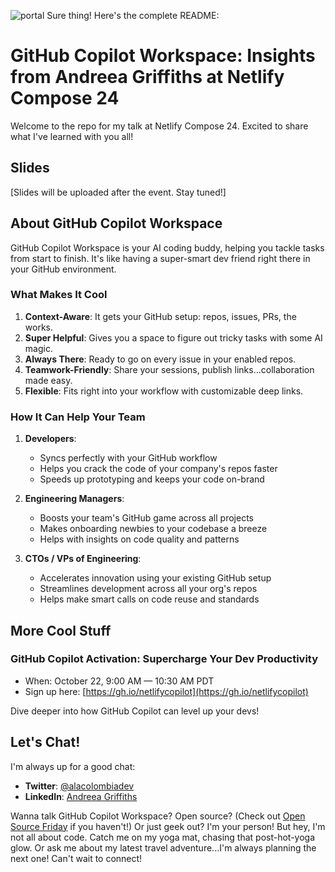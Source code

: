 ![portal](https://github.com/user-attachments/assets/9c460e1b-9945-49e2-a226-25731a8f00ce)
Sure thing! Here's the complete README:

# GitHub Copilot Workspace: Insights from Andreea Griffiths at Netlify Compose 24

Welcome to the repo for my talk at Netlify Compose 24. Excited to share what I've learned with you all!

## Slides

[Slides will be uploaded after the event. Stay tuned!]

## About GitHub Copilot Workspace

GitHub Copilot Workspace is your AI coding buddy, helping you tackle tasks from start to finish. It's like having a super-smart dev friend right there in your GitHub environment.

### What Makes It Cool

1. **Context-Aware**: It gets your GitHub setup: repos, issues, PRs, the works.
2. **Super Helpful**: Gives you a space to figure out tricky tasks with some AI magic.
3. **Always There**: Ready to go on every issue in your enabled repos.
4. **Teamwork-Friendly**: Share your sessions, publish links...collaboration made easy.
5. **Flexible**: Fits right into your workflow with customizable deep links.

### How It Can Help Your Team

1. **Developers**:
   - Syncs perfectly with your GitHub workflow
   - Helps you crack the code of your company's repos faster
   - Speeds up prototyping and keeps your code on-brand

2. **Engineering Managers**:
   - Boosts your team's GitHub game across all projects
   - Makes onboarding newbies to your codebase a breeze
   - Helps with insights on code quality and patterns

3. **CTOs / VPs of Engineering**:
   - Accelerates innovation using your existing GitHub setup
   - Streamlines development across all your org's repos
   - Helps make smart calls on code reuse and standards 

## More Cool Stuff

### GitHub Copilot Activation: Supercharge Your Dev Productivity
- When: October 22, 9:00 AM — 10:30 AM PDT
- Sign up here: [https://gh.io/netlifycopilot](https://gh.io/netlifycopilot)

Dive deeper into how GitHub Copilot can level up your devs!

## Let's Chat!

I'm always up for a good chat:

- **Twitter**: [@alacolombiadev](https://twitter.com/alacolombiadev)
- **LinkedIn**: [Andreea Griffiths](https://www.linkedin.com/in/alacolombiadev)

Wanna talk GitHub Copilot Workspace? Open source? (Check out [Open Source Friday](https://github.com/githubevents/open-source-friday) if you haven't!) Or just geek out? I'm your person!
But hey, I'm not all about code. Catch me on my yoga mat, chasing that post-hot-yoga glow. Or ask me about my latest travel adventure...I'm always planning the next one!
Can't wait to connect!​​​​​​​​​​​​​​​​